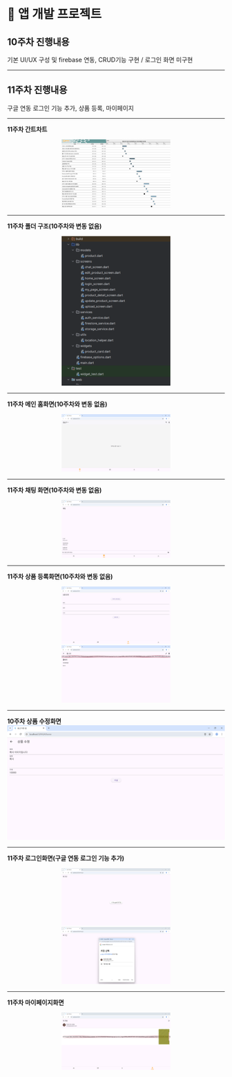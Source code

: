# 📄 앱 개발 프로젝트

## 10주차 진행내용

기본 UI/UX 구성 및 firebase 연동, CRUD기능 구현 / 로그인 화면 미구현

---

## 11주차 진행내용

구글 연동 로그인 기능 추가, 상품 등록, 마이페이지

---

**11주차 간트차트**  
<div align="center">
  <img src="https://raw.githubusercontent.com/damuljang1547/flutterwork/main/2nd_Market_Project/11주차/img/week11_gantt.png" alt="11주차 간트차트" style="width: 50%;">
</div>

---

**11주차 폴더 구조(10주차와 변동 없음)**  
<div align="center">
  <img src="https://raw.githubusercontent.com/damuljang1547/flutterwork/main/2nd_Market_Project/10주차/img/week10_folder1.png" alt="11주차 폴더 구조" style="width: 50%;">
</div>

---

**11주차 메인 홈화면(10주차와 변동 없음)**  
<div align="center">
  <img src="https://raw.githubusercontent.com/damuljang1547/flutterwork/main/2nd_Market_Project/10주차/img/week10_main.png" alt="11주차 메인 홈화면" style="width: 50%;">
</div>

---

**11주차 채팅 화면(10주차와 변동 없음)**  
<div align="center">
  <img src="https://raw.githubusercontent.com/damuljang1547/flutterwork/main/2nd_Market_Project/10주차/img/week10_chat.png" alt="11주차 채팅 화면" style="width: 50%;">
</div>

---

**11주차 상품 등록화면(10주차와 변동 없음)**  
<div align="center">
  <img src="https://raw.githubusercontent.com/damuljang1547/flutterwork/main/2nd_Market_Project/10주차/img/week10_upload.png" alt="11주차 상품 등록화면1" style="width: 50%;">
  <br>
  <img src="https://raw.githubusercontent.com/damuljang1547/flutterwork/main/2nd_Market_Project/11주차/img/week11_upload1.png" alt="11주차 상품 등록화면2" style="width: 50%;">
</div>

---

**10주차 상품 수정화면**
![10주차](https://raw.githubusercontent.com/damuljang1547/flutterwork/main/2nd_Market_Project/10주차/img/week10_edit.png)

---

**11주차 로그인화면(구글 연동 로그인 기능 추가)**  
<div align="center">
  <img src="https://raw.githubusercontent.com/damuljang1547/flutterwork/main/2nd_Market_Project/11주차/img/week11_log1.png" alt="11주차 로그인화면1" style="width: 50%;">
  <br>
  <img src="https://raw.githubusercontent.com/damuljang1547/flutterwork/main/2nd_Market_Project/11주차/img/week11_log2.png" alt="11주차 로그인화면2" style="width: 50%;">
</div>

---

**11주차 마이페이지화면**  
<div align="center">
  <img src="https://raw.githubusercontent.com/damuljang1547/flutterwork/main/2nd_Market_Project/11주차/img/week11_mypage.png" alt="11주차 마이페이지" style="width: 50%;">
</div>

